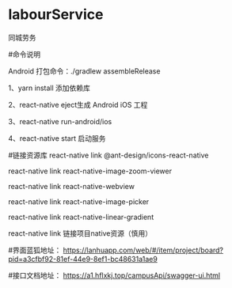 # labourService
同城劳务


#命令说明

Android 打包命令：./gradlew assembleRelease

1、yarn install 添加依赖库

2、react-native eject生成 Android iOS 工程

3、react-native run-android/ios

4、react-native start 启动服务

#链接资源库
react-native link @ant-design/icons-react-native

react-native link react-native-image-zoom-viewer

react-native link react-native-webview

react-native link react-native-image-picker

react-native link react-native-linear-gradient

react-native link 链接项目native资源（慎用）


#界面蓝狐地址：
https://lanhuapp.com/web/#/item/project/board?pid=a3cfbf92-81ef-44e9-8ef1-bc48631a1ae9

#接口文档地址：
https://a1.hflxkj.top/campusApi/swagger-ui.html
